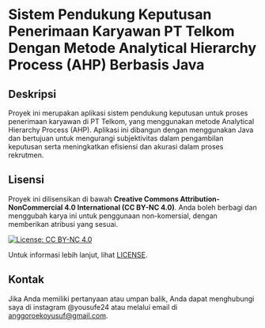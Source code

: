 # Sistem Pendukung Keputusan Penerimaan Karyawan PT Telkom Dengan Metode Analytical Hierarchy Process (AHP) Berbasis Java

## Deskripsi
Proyek ini merupakan aplikasi sistem pendukung keputusan untuk proses penerimaan karyawan di PT Telkom, yang menggunakan metode Analytical Hierarchy Process (AHP). Aplikasi ini dibangun dengan menggunakan Java dan bertujuan untuk mengurangi subjektivitas dalam pengambilan keputusan serta meningkatkan efisiensi dan akurasi dalam proses rekrutmen.

## Lisensi
Proyek ini dilisensikan di bawah **Creative Commons Attribution-NonCommercial 4.0 International (CC BY-NC 4.0)**. Anda boleh berbagi dan menggubah karya ini untuk penggunaan non-komersial, dengan memberikan atribusi yang sesuai.

[![License: CC BY-NC 4.0](https://img.shields.io/badge/License-CC%20BY--NC%204.0-lightgrey.svg)](https://creativecommons.org/licenses/by-nc/4.0/)

Untuk informasi lebih lanjut, lihat [LICENSE](./LICENSE-CC-BY-NC).

## Kontak
Jika Anda memiliki pertanyaan atau umpan balik, Anda dapat menghubungi saya di instagram @yousufe24 atau melalui email di anggoroekoyusuf@gmail.com.